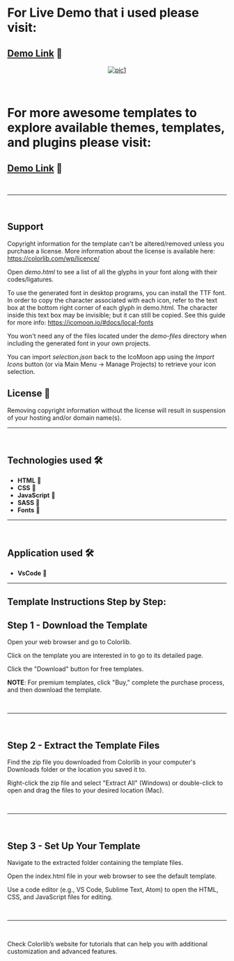 # For Live Demo that i used please visit:

## [Demo Link](https://themewagon.github.io/nitro2) 🔗

<div align="center">
<a href='https://postimg.cc/F1rZyw9k' target='_blank'><img src='https://i.postimg.cc/kM8pmdzs/pic1.png' border='0' alt='pic1'/></a>
  <br>
</div>

<br/>
<br/>


# For more awesome templates to explore available themes, templates, and plugins please visit:
## [Demo Link](https://colorlib.com/wp/templates) 🔗

<br/>

----

<br/>

## Support

Copyright information for the template can't be altered/removed unless you purchase a license.
More information about the license is available here: https://colorlib.com/wp/licence/

Open *demo.html* to see a list of all the glyphs in your font along with their codes/ligatures.

To use the generated font in desktop programs, you can install the TTF font. In order to copy the character associated with each icon, refer to the text box at the bottom right corner of each glyph in demo.html. The character inside this text box may be invisible; but it can still be copied. See this guide for more info: https://icomoon.io/#docs/local-fonts

You won't need any of the files located under the *demo-files* directory when including the generated font in your own projects.

You can import *selection.json* back to the IcoMoon app using the *Import Icons* button (or via Main Menu → Manage Projects) to retrieve your icon selection.


## License 📄

Removing copyright information without the license will result in suspension of your hosting and/or domain name(s).


----

<br/>

## Technologies used 🛠️

- **HTML** 🚀
- **CSS** 🚀
- **JavaScript** 🚀
- **SASS** 🚀
- **Fonts** 🚀

---

<br/>

## Application used 🛠️

- **VsCode** 🚀

---


## Template Instructions Step by Step:

## Step 1 - Download the Template

Open your web browser and go to Colorlib.

Click on the template you are interested in to go to its detailed page.

Click the "Download" button for free templates.

**NOTE**: For premium templates, click "Buy," complete the purchase process, and then download the template.

<br/>

---

<br/>

## Step 2 - Extract the Template Files

Find the zip file you downloaded from Colorlib in your computer's Downloads folder or the location you saved it to.

Right-click the zip file and select "Extract All" (Windows) or double-click to open and drag the files to your desired location (Mac).

<br/>

---

<br/>

## Step 3 - Set Up Your Template

Navigate to the extracted folder containing the template files.

Open the index.html file in your web browser to see the default template.

Use a code editor (e.g., VS Code, Sublime Text, Atom) to open the HTML, CSS, and JavaScript files for editing.

<br>

---

<br>

Check Colorlib’s website for tutorials that can help you with additional customization and advanced features.

